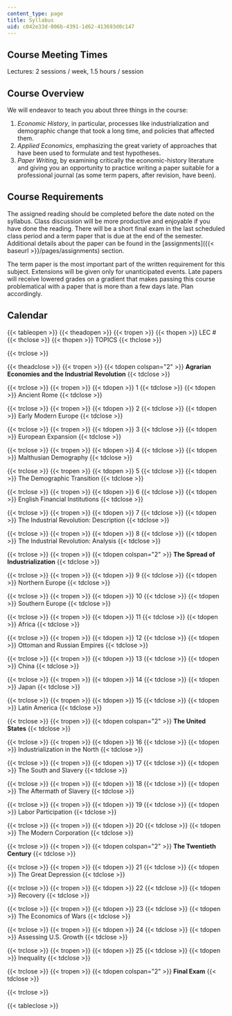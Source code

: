 ```yaml
---
content_type: page
title: Syllabus
uid: c042e33d-006b-4391-1d62-413693d0c147
---
```


Course Meeting Times
--------------------

Lectures: 2 sessions / week, 1.5 hours / session

Course Overview
---------------

We will endeavor to teach you about three things in the course:

1.  _Economic History_, in particular, processes like industrialization and demographic change that took a long time, and policies that affected them.
2.  _Applied Economics_, emphasizing the great variety of approaches that have been used to formulate and test hypotheses.
3.  _Paper Writing_, by examining critically the economic-history literature and giving you an opportunity to practice writing a paper suitable for a professional journal (as some term papers, after revision, have been).

Course Requirements
-------------------

The assigned reading should be completed before the date noted on the syllabus. Class discussion will be more productive and enjoyable if you have done the reading. There will be a short final exam in the last scheduled class period and a term paper that is due at the end of the semester. Additional details about the paper can be found in the [assignments]({{< baseurl >}}/pages/assignments) section.

The term paper is the most important part of the written requirement for this subject. Extensions will be given only for unanticipated events. Late papers will receive lowered grades on a gradient that makes passing this course problematical with a paper that is more than a few days late. Plan accordingly.

Calendar
--------

{{< tableopen >}}
{{< theadopen >}}
{{< tropen >}}
{{< thopen >}}
LEC #
{{< thclose >}}
{{< thopen >}}
TOPICS
{{< thclose >}}

{{< trclose >}}

{{< theadclose >}}
{{< tropen >}}
{{< tdopen colspan="2" >}}
**Agrarian Economies and the Industrial Revolution**
{{< tdclose >}}

{{< trclose >}}
{{< tropen >}}
{{< tdopen >}}
1
{{< tdclose >}}
{{< tdopen >}}
Ancient Rome
{{< tdclose >}}

{{< trclose >}}
{{< tropen >}}
{{< tdopen >}}
2
{{< tdclose >}}
{{< tdopen >}}
Early Modern Europe
{{< tdclose >}}

{{< trclose >}}
{{< tropen >}}
{{< tdopen >}}
3
{{< tdclose >}}
{{< tdopen >}}
European Expansion
{{< tdclose >}}

{{< trclose >}}
{{< tropen >}}
{{< tdopen >}}
4
{{< tdclose >}}
{{< tdopen >}}
Malthusian Demography
{{< tdclose >}}

{{< trclose >}}
{{< tropen >}}
{{< tdopen >}}
5
{{< tdclose >}}
{{< tdopen >}}
The Demographic Transition
{{< tdclose >}}

{{< trclose >}}
{{< tropen >}}
{{< tdopen >}}
6
{{< tdclose >}}
{{< tdopen >}}
English Financial Institutions
{{< tdclose >}}

{{< trclose >}}
{{< tropen >}}
{{< tdopen >}}
7
{{< tdclose >}}
{{< tdopen >}}
The Industrial Revolution: Description
{{< tdclose >}}

{{< trclose >}}
{{< tropen >}}
{{< tdopen >}}
8
{{< tdclose >}}
{{< tdopen >}}
The Industrial Revolution: Analysis
{{< tdclose >}}

{{< trclose >}}
{{< tropen >}}
{{< tdopen colspan="2" >}}
**The Spread of Industrialization**
{{< tdclose >}}

{{< trclose >}}
{{< tropen >}}
{{< tdopen >}}
9
{{< tdclose >}}
{{< tdopen >}}
Northern Europe
{{< tdclose >}}

{{< trclose >}}
{{< tropen >}}
{{< tdopen >}}
10
{{< tdclose >}}
{{< tdopen >}}
Southern Europe
{{< tdclose >}}

{{< trclose >}}
{{< tropen >}}
{{< tdopen >}}
11
{{< tdclose >}}
{{< tdopen >}}
Africa
{{< tdclose >}}

{{< trclose >}}
{{< tropen >}}
{{< tdopen >}}
12
{{< tdclose >}}
{{< tdopen >}}
Ottoman and Russian Empires
{{< tdclose >}}

{{< trclose >}}
{{< tropen >}}
{{< tdopen >}}
13
{{< tdclose >}}
{{< tdopen >}}
China
{{< tdclose >}}

{{< trclose >}}
{{< tropen >}}
{{< tdopen >}}
14
{{< tdclose >}}
{{< tdopen >}}
Japan
{{< tdclose >}}

{{< trclose >}}
{{< tropen >}}
{{< tdopen >}}
15
{{< tdclose >}}
{{< tdopen >}}
Latin America
{{< tdclose >}}

{{< trclose >}}
{{< tropen >}}
{{< tdopen colspan="2" >}}
**The United States**
{{< tdclose >}}

{{< trclose >}}
{{< tropen >}}
{{< tdopen >}}
16
{{< tdclose >}}
{{< tdopen >}}
Industrialization in the North
{{< tdclose >}}

{{< trclose >}}
{{< tropen >}}
{{< tdopen >}}
17
{{< tdclose >}}
{{< tdopen >}}
The South and Slavery
{{< tdclose >}}

{{< trclose >}}
{{< tropen >}}
{{< tdopen >}}
18
{{< tdclose >}}
{{< tdopen >}}
The Aftermath of Slavery
{{< tdclose >}}

{{< trclose >}}
{{< tropen >}}
{{< tdopen >}}
19
{{< tdclose >}}
{{< tdopen >}}
Labor Participation
{{< tdclose >}}

{{< trclose >}}
{{< tropen >}}
{{< tdopen >}}
20
{{< tdclose >}}
{{< tdopen >}}
The Modern Corporation
{{< tdclose >}}

{{< trclose >}}
{{< tropen >}}
{{< tdopen colspan="2" >}}
**The Twentieth Century**
{{< tdclose >}}

{{< trclose >}}
{{< tropen >}}
{{< tdopen >}}
21
{{< tdclose >}}
{{< tdopen >}}
The Great Depression
{{< tdclose >}}

{{< trclose >}}
{{< tropen >}}
{{< tdopen >}}
22
{{< tdclose >}}
{{< tdopen >}}
Recovery
{{< tdclose >}}

{{< trclose >}}
{{< tropen >}}
{{< tdopen >}}
23
{{< tdclose >}}
{{< tdopen >}}
The Economics of Wars
{{< tdclose >}}

{{< trclose >}}
{{< tropen >}}
{{< tdopen >}}
24
{{< tdclose >}}
{{< tdopen >}}
Assessing U.S. Growth
{{< tdclose >}}

{{< trclose >}}
{{< tropen >}}
{{< tdopen >}}
25
{{< tdclose >}}
{{< tdopen >}}
Inequality
{{< tdclose >}}

{{< trclose >}}
{{< tropen >}}
{{< tdopen colspan="2" >}}
**Final Exam**
{{< tdclose >}}

{{< trclose >}}

{{< tableclose >}}